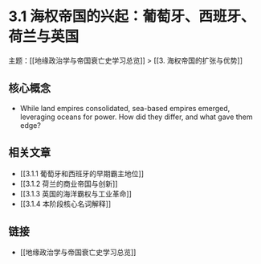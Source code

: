 # 3.1 海权帝国的兴起：葡萄牙、西班牙、荷兰与英国

主题：[[地缘政治学与帝国衰亡史学习总览]] > [[3. 海权帝国的扩张与优势]]

## 核心概念

- While land empires consolidated, sea-based empires emerged, leveraging oceans for power. How did they differ, and what gave them edge?

## 相关文章

- [[3.1.1 葡萄牙和西班牙的早期霸主地位]]
- [[3.1.2 荷兰的商业帝国与创新]]
- [[3.1.3 英国的海洋霸权与工业革命]]
- [[3.1.4 本阶段核心名词解释]]

## 链接

- [[地缘政治学与帝国衰亡史学习总览]]
